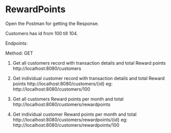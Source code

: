 # RewardPoints

Open the Postman for getting the Response.

Customers has id from 100 till 104.


Endpoints:

Method: GET

1. Get all customers record with transaction details and total Reward points
 http://localhost:8080/customers

2. Get individual customer record with transaction details and total Reward points
 http://localhost:8080/customers/{id}
   eg:  http://localhost:8080/customers/100

3. Get all customers Reward points per month and total
 http://localhost:8080/customers/rewardpoints

4. Get individual customer Reward points per month and total
 http://localhost:8080/customers/rewardpoints/{id}
   eg:  http://localhost:8080/customers/rewardpoints/100

